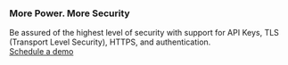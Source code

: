 ### More Power. More Security

<div class="api400-carousel-text">
Be assured of the highest level of security with support for API Keys, TLS (Transport Level Security), HTTPS, and authentication.
</div>

<div markdown="1">
<div class="api400-schedule-button" markdown="1">
<a href="https://tekmonks.com/company/product-inquiries">Schedule a demo</a>
</div>
</div>